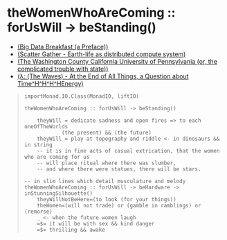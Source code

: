 # theWomenWhoAreComing :: forUsWill -&gt; beStanding\(\)

* [\(Big Data Breakfast \(a Preface\)\)](README.md)
* [\(Scatter Gather - Earth-life as distributed compute system\)](chapter1.md)
* [\(The Washington County California University of Pennsylvania \(or, the complicated trouble with state\)\)](the-washington-county-california-university-of-pennsylvania-or-the-complicated-trouble-with-state-the-state-of-the-state-harvesting-rainwater-from-a-leaking-abstraction-a-kingdom-for-nouns-and-the-death-of-the-object-maths-and-the-missiles-what.md)
* [\(λ: \(The Waves\) - At the End of All Things, a Question about Time^H^H^H^HEnergy\)](the-waves-at-the-end-of-all-things-a-question-about-timehhhhenergy.md)

> ```
> importMonad.IO.Class(MonadIO, liftIO)    
>     
> theWomenWhoAreComing :: forUsWill -> beStanding()
>
>     theyWill = dedicate sadness and open fires => to each oneOfTheWorlds
>             (the present) && (the future)
>     theyWill = play at topography and riddle <- in dinosaurs && in string
>     -- it is in fine acts of casual extrication, that the women who are coming for us
>     -- will place ritual where there was slumber,
>     -- and where there were statues, there will be stars.
>
> -- in slim lines which detail musculature and melody
> theWomenWhoAreComing :: forUsWill -> beHardware -> inStunningSilhouette()
>     theyWillNotBeHere=(to look (for your things))
>     theWomen=(will not trade) or (gamble in ramblings) or (remorse)
>     _ <- when the future women laugh
>     =$= it will be with sex && kind danger
>     =$= thrilling && awake
> ```



